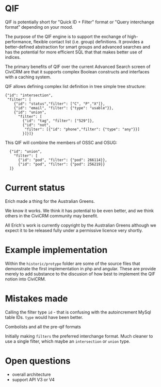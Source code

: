 # QIF

QIF is potentially short for "Quick ID + Filter" format or  "Query interchange
format" depending on your mood.

The purpose of the QIF engine is to support the exchange of high-performance,
    flexible contact list (i.e. group) definitions. It provides a
    better-defined abstraction for smart groups and advanced searches and has
    the potential for more efficient SQL that that makes better use of indices.

The primary benefits of QIF over the current Advanced Search screen of CiviCRM
are that it supports complex Boolean constructs and interfaces with a caching
system.

QIF allows defining complex list definition in tree simple tree structure:

    {"id": "intersection",
     "filter": [
        {"id": "status","filter": ["C", "P","X"]},
        {"id": "email", "filter": {"type": "usable"}},
        {"id": "union",
          "filter": [
            {"id": "tag", "filter": ["529"]},
            {"id": "not",
             "filter": [{"id": "phone","filter": {"type": "any"}}]
            }]}]}

This QIF will combine the members of OSSC and OSUG:

      {"id": "union",
        "filter": [
          {"id": "pod", "filter": {"pod": 266114}},
          {"id": "pod", "filter": {"pod": 256219}}
      ]}

# Current status

Erich made a thing for the Australian Greens.

We know it works. We think it has potential to be even better, and we
think others in the CiviCRM community may benefit.

All Erich's work is currently copyright by the Australian Greens although we
expect it to be released fully under a permissive licence very shortly.

# Example implementation

Within the `historic/protype` folder are some of the source files that
demonstrate the first implementation in php and angular. These are provide
merely to add substance to the discusion of how best to implement the QIF
notion into CiviCRM.

# Mistakes made

Calling the filter type `id` - that is confusing with the autoincrement MySql
table IDs. `type` would have been better.

Combolists and all the pre-qif formats

Initially making `filters` the preferred interchange format. Much cleaner to
use a single filter, which maybe an `intersection` or `union` type.

# Open questions

* overall architecture
* support API V3 or V4
